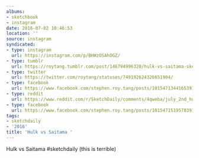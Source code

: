 ```yaml
---
albums:
- sketchbook
- instagram
date: 2016-07-02 10:46:53
location: ''
source: instagram
syndicated:
- type: instagram
  url: https://instagram.com/p/BHWzOSAhOGZ/
- type: tumblr
  url: https://roytang.tumblr.com/post/146794996320/hulk-vs-saitama-sketchdaily-this-is-terrible
- type: twitter
  url: https://twitter.com/roytang/statuses/749192624326651904/
- type: facebook
  url: https://www.facebook.com/stephen.roy.tang/posts/10154713441653912:1
- type: reddit
  url: https://www.reddit.com/r/SketchDaily/comments/4qweba/july_2nd_hulk_versus/d4wh3pf/
- type: facebook
  url: https://www.facebook.com/stephen.roy.tang/posts/10154715195783912
tags:
- sketchdaily
- '2016'
title: 'Hulk vs Saitama '
---
```


Hulk vs Saitama #sketchdaily (this is terrible)